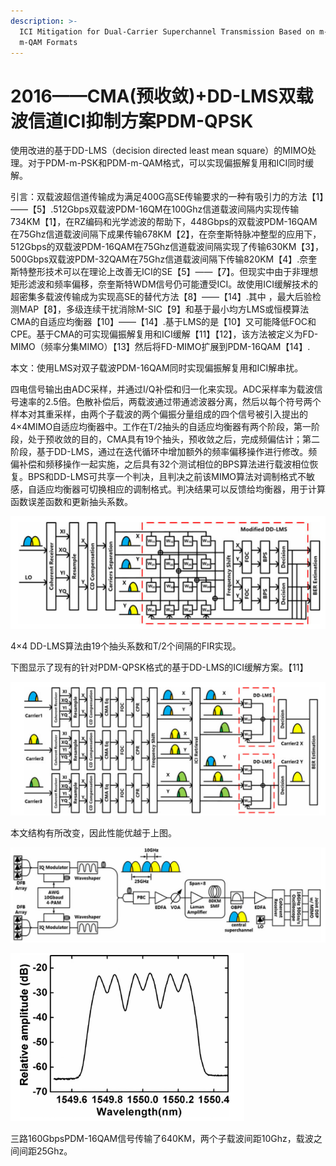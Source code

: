 ```yaml
---
description: >-
  ICI Mitigation for Dual-Carrier Superchannel Transmission Based on m-PSK and
  m-QAM Formats
---
```


# 2016——CMA\(预收敛\)+DD-LMS双载波信道ICI抑制方案PDM-QPSK

使用改进的基于DD-LMS（decision directed least mean square）的MIMO处理。对于PDM-m-PSK和PDM-m-QAM格式，可以实现偏振解复用和ICI同时缓解。

引言：双载波超信道传输成为满足400G高SE传输要求的一种有吸引力的方法【1】——【5】.512Gbps双载波PDM-16QM在100Ghz信道载波间隔内实现传输734KM【1】，在RZ编码和光学滤波的帮助下，448Gbps的双载波PDM-16QAM在75Ghz信道载波间隔下成果传输678KM【2】，在奈奎斯特脉冲整型的应用下，512Gbps的双载波PDM-16QAM在75Ghz信道载波间隔实现了传输630KM【3】，500Gbps双载波PDM-32QAM在75Ghz信道载波间隔下传输820KM【4】.奈奎斯特整形技术可以在理论上改善无ICI的SE【5】——【7】。但现实中由于非理想矩形滤波和频率偏移，奈奎斯特WDM信号仍可能遭受ICI。故使用ICI缓解技术的超密集多载波传输成为实现高SE的替代方法【8】——【14】.其中 ，最大后验检测MAP【8】，多级连续干扰消除M-SIC【9】和基于最小均方LMS或恒模算法CMA的自适应均衡器【10】——【14】.基于LMS的是【10】又可能降低FOC和CPE。基于CMA的可实现偏振解复用和ICI缓解【11】【12】，该方法被定义为FD-MIMO（频率分集MIMO）【13】然后将FD-MIMO扩展到PDM-16QAM【14】.

本文：使用LMS对双子载波PDM-16QAM同时实现偏振解复用和ICI解串扰。

四电信号输出由ADC采样，并通过I/Q补偿和归一化来实现。ADC采样率为载波信号速率的2.5倍。色散补偿后，两载波通过带通滤波器分离，然后以每个符号两个样本对其重采样，由两个子载波的两个偏振分量组成的四个信号被引入提出的4×4MIMO自适应均衡器中。工作在T/2抽头的自适应均衡器有两个阶段，第一阶段，处于预收敛的目的，CMA具有19个抽头，预收敛之后，完成频偏估计；第二阶段，基于DD-LMS，通过在迭代循环中增加额外的频率偏移操作进行修改。频偏补偿和频移操作一起实施，之后具有32个测试相位的BPS算法进行载波相位恢复。BPS和DD-LMS可共享一个判决，且判决之前该MIMO算法对调制格式不敏感，自适应均衡器可切换相应的调制格式。判决结果可以反馈给均衡器，用于计算函数误差函数和更新抽头系数。

![](../../../.gitbook/assets/image%20%2823%29.png)

4×4 DD-LMS算法由19个抽头系数和T/2个间隔的FIR实现。

下图显示了现有的针对PDM-QPSK格式的基于DD-LMS的ICI缓解方案。【11】

![&#x53C2;&#x8003;&#x6587;&#x732E;&#x3010;11&#x3011;](../../../.gitbook/assets/image%20%2826%29.png)

本文结构有所改变，因此性能优越于上图。

![&#x4E09;&#x8DEF;10GBaudPDM-16QAM&#x4F20;&#x8F93;&#x56FE;&#xFF08;&#x5149;&#x8C31;&#x4E0D;&#x592A;&#x51C6;&#xFF09;](../../../.gitbook/assets/image%20%2828%29.png)

![&#x4E0A;&#x56FE;&#x7684;&#x5149;&#x8C31;&#x56FE;](../../../.gitbook/assets/image%20%2827%29.png)

三路160GbpsPDM-16QAM信号传输了640KM，两个子载波间距10Ghz，载波之间间距25Ghz。

